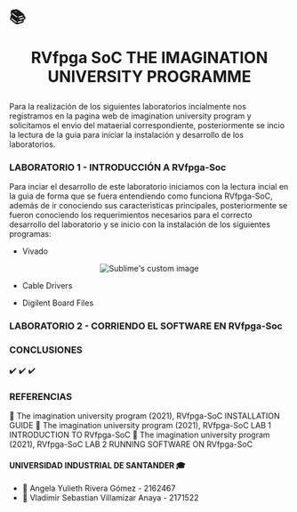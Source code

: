 # :books:<p align= "center"> RVfpga SoC THE IMAGINATION UNIVERSITY PROGRAMME </p>

Para la realización de los siguientes laboratorios incialmente nos registramos en la pagina web de imagination university program y solicitamos el envio del mataerial correspondiente, posteriormente se incio la lectura de la guia para iniciar la instalación y desarrollo de los laboratorios.

### LABORATORIO 1 - INTRODUCCIÓN A RVfpga-Soc
Para inciar el desarrollo de este laboratorio iniciamos con la lectura incial en la guia de forma que se fuera entendiendo como funciona RVfpga-SoC, además de ir conociendo sus caracteristicas principales, posteriormente se fueron conociendo los requerimientos necesarios para el correcto desarrollo del laboratorio y se inicio con la instalación de los siguientes programas:

 *  Vivado 

<p align="center"> 
 <img src="https://github.com/Vlasevi/riscvlabs/blob/3fdb5cfdf1029d4b719555c3162f732c2556067e/Im%C3%A1genes/Screenshot%20from%202022-03-07%2010-01-56.png" alt="Sublime's custom image"/>
</p>


 *  Cable Drivers
 
 *  Digilent Board Files







### LABORATORIO 2 - CORRIENDO EL SOFTWARE EN RVfpga-Soc


### CONCLUSIONES 
:heavy_check_mark:
:heavy_check_mark:
:heavy_check_mark:

### REFERENCIAS 
:paperclip: The imagination university program (2021), RVfpga-SoC INSTALLATION GUIDE
:paperclip: The imagination university program (2021), RVfpga-SoC LAB 1 INTRODUCTION TO RVfpga-SoC
:paperclip: The imagination university program (2021), RVfpga-SoC LAB 2 RUNNING SOFTWARE ON RVfpga-SoC

#### UNIVERSIDAD INDUSTRIAL DE SANTANDER :mortar_board:
* :woman: Angela Yulieth Rivera Gómez - 2162467
* :man: Vladimir Sebastian Villamizar Anaya - 2171522
